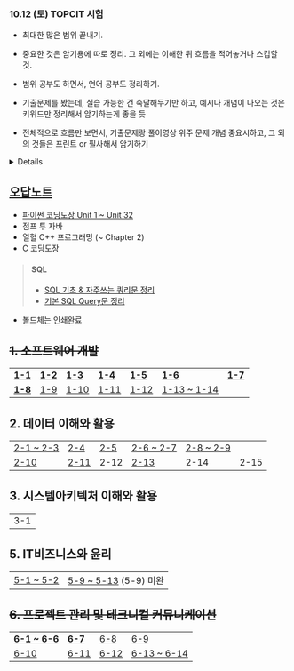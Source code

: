 ### 10.12 (토) TOPCIT 시험
- 최대한 많은 범위 끝내기.
- 중요한 것은 암기용에 따로 정리. 그 외에는 이해한 뒤 흐름을 적어놓거나 스킵할 것.
- 범위 공부도 하면서, 언어 공부도 정리하기.

- 기출문제를 봤는데, 실습 가능한 건 숙달해두기만 하고, 예시나 개념이 나오는 것은 키워드만 정리해서 암기하는게 좋을 듯
- 전체적으로 흐름만 보면서, 기출문제랑 풀이영상 위주 문제 개념 중요시하고, 그 외의 것들은 프린트 or 필사해서 암기하기

<details>

- 암기만 있는 건 따로 자료 만들어둘 것! 
- 10/7
1. 수험표 출력
2. 2, 5과목 완료
3. 인쇄해서 전체 n회독 하기
- 10/8 (휴)
1. 4과목 완료
3. 3과목 1/3
- 10/9 (휴)
1. 3과목 완료
3. 전체 프린팅
</details>

## [오답노트](https://github.com/r3j0/TIL/blob/main/TOPCIT/20240929_topcit.md)

- [파이썬 코딩도장 Unit 1 ~ Unit 32](https://github.com/r3j0/TIL/blob/main/TOPCIT/20240927_topcit_py.md)
- 점프 투 자바
- 열혈 C++ 프로그래밍 (~ Chapter 2)
- C 코딩도장
> #### SQL
> - [SQL 기초 & 자주쓰는 쿼리문 정리](https://365kim.tistory.com/102)
> - [기본 SQL Query문 정리](https://lcs1245.tistory.com/entry/%EA%B8%B0%EB%B3%B8-SQL-Query%EB%AC%B8-%EC%A0%95%EB%A6%AC-SELECT-INSERT-UPDATE-DELETE)

- 볼드체는 인쇄완료

## ~~1. 소프트웨어 개발~~
<table>
  <tr>
    <td><a href="https://github.com/r3j0/TIL/blob/main/TOPCIT/20240928_topcit_1_1.md"><b>1-1</b></a></td>
    <td><a href="https://github.com/r3j0/TIL/blob/main/TOPCIT/20240928_topcit_1_2.md"><b>1-2</b></a></td>
    <td><a href="https://github.com/r3j0/TIL/blob/main/TOPCIT/20240928_topcit_1_3.md"><b>1-3</b></a></td>
    <td><a href="https://github.com/r3j0/TIL/blob/main/TOPCIT/20240928_topcit_1_4.md"><b>1-4</b></a></td>
    <td><a href="https://github.com/r3j0/TIL/blob/main/TOPCIT/20240928_topcit_1_5.md"><b>1-5</b></a></td>
    <td><a href="https://github.com/r3j0/TIL/tree/main/TOPCIT/20241001_topcit_1_6.md"><b>1-6</b></a></td>
    <td><a href="https://github.com/r3j0/TIL/blob/main/TOPCIT/20240909_topcit.md"><b>1-7</b></a></td>
  </tr>
  <tr>
    <td><a href="https://github.com/r3j0/TIL/blob/main/TOPCIT/20240928_topcit_1_8.md"><b>1-8</b></a></td>
    <td><a href="https://github.com/r3j0/TIL/blob/main/TOPCIT/20241002_topcit_1_9.md">1-9</a></td>
    <td><a href="https://github.com/r3j0/TIL/blob/main/TOPCIT/20241002_topcit_1_10.md">1-10</a></td>
    <td><a href="https://github.com/r3j0/TIL/blob/main/TOPCIT/20241002_topcit_1_11.md">1-11</a></td>
    <td><a href="https://github.com/r3j0/TIL/blob/main/TOPCIT/20241002_topcit_1_12.md">1-12</a></td>
    <td><a href="https://github.com/r3j0/TIL/blob/main/TOPCIT/20241002_topcit_1_13.md">1-13 ~ 1-14</a></td>
  </tr>
</table>

## 2. 데이터 이해와 활용
<table>
  <tr>
    <td><a href="https://github.com/r3j0/TIL/blob/main/TOPCIT/20241003_topcit_2_1.md">2-1 ~ 2-3</a></td>
    <td><a href="https://github.com/r3j0/TIL/blob/main/TOPCIT/20240929_topcit_2_4.md">2-4</a></td>
    <td><a href="https://github.com/r3j0/TIL/blob/main/TOPCIT/20240929_topcit_2_5.md">2-5</a></td>
    <td><a href="https://github.com/r3j0/TIL/blob/main/TOPCIT/20241006_topcit_2_6.md">2-6 ~ 2-7</a></td>
    <td><a href="https://github.com/r3j0/TIL/blob/main/TOPCIT/20241003_topcit_2_8.md">2-8 ~ 2-9</a></td>
  </tr>
  <tr>
    <td><a href="https://github.com/r3j0/TIL/blob/main/TOPCIT/20241006_topcit_2_10.md">2-10</a></td>
    <td><a href="https://github.com/r3j0/TIL/blob/main/TOPCIT/20241006_topcit_2_11.md">2-11</a></td>
    <td>2-12</td>
    <td><a href="https://github.com/r3j0/TIL/blob/main/TOPCIT/20241006_topcit_2_13.md">2-13</a></td>
    <td>2-14</td>
    <td>2-15</td>
  </tr>
</table>

## 3. 시스템아키텍처 이해와 활용
<table>
  <tr>
    <td>3-1</td>
  </tr>
</table>

## 5. IT비즈니스와 윤리
<table>
  <tr>
    <td><a href="https://github.com/r3j0/TIL/blob/main/TOPCIT/20241006_topcit_5_1.md">5-1 ~ 5-2</a></td>
    <td><a href="https://github.com/r3j0/TIL/blob/main/TOPCIT/20241006_topcit_5_10.md">5-9 ~ 5-13</a> (5-9) 미완</td>
  </tr>
</table>

## ~~6. 프로젝트 관리 및 테크니컬 커뮤니케이션~~
<table>
  <tr>
    <td><a href="https://github.com/r3j0/TIL/blob/main/TOPCIT/20240930_topcit6.md"><b>6-1 ~ 6-6</b></a></td>
    <td><a href="https://github.com/r3j0/TIL/blob/main/TOPCIT/20241001_topcit6.md"><b>6-7</b></a></td>
    <td><a href="https://github.com/r3j0/TIL/blob/main/TOPCIT/20241005_topcit_6_8.md">6-8</a></td>
    <td><a href="https://github.com/r3j0/TIL/blob/main/TOPCIT/20241005_topcit_6_9.md">6-9</a></td>
  </tr>
  <tr>
    <td><a href="https://github.com/r3j0/TIL/blob/main/TOPCIT/20241005_topcit_6_10.md">6-10</a></td>
    <td><a href="https://github.com/r3j0/TIL/blob/main/TOPCIT/20241005_topcit_6_11.md">6-11</a></td>
    <td><a href="https://github.com/r3j0/TIL/blob/main/TOPCIT/20241005_topcit_6_12.md">6-12</a></td>
    <td><a href="https://github.com/r3j0/TIL/blob/main/TOPCIT/20241006_topcit_6_13.md">6-13 ~ 6-14</td>
  </tr>
</table>
